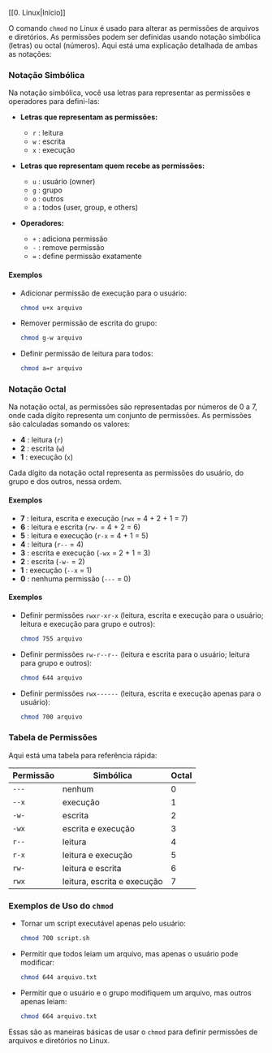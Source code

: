
[[0. Linux|Início]]

O comando `chmod` no Linux é usado para alterar as permissões de arquivos e diretórios. As permissões podem ser definidas usando notação simbólica (letras) ou octal (números). Aqui está uma explicação detalhada de ambas as notações:

### Notação Simbólica

Na notação simbólica, você usa letras para representar as permissões e operadores para defini-las:

- **Letras que representam as permissões:**
  - `r` : leitura
  - `w` : escrita
  - `x` : execução

- **Letras que representam quem recebe as permissões:**
  - `u` : usuário (owner)
  - `g` : grupo
  - `o` : outros
  - `a` : todos (user, group, e others)

- **Operadores:**
  - `+` : adiciona permissão
  - `-` : remove permissão
  - `=` : define permissão exatamente

#### Exemplos

- Adicionar permissão de execução para o usuário:
  ```bash
  chmod u+x arquivo
  ```

- Remover permissão de escrita do grupo:
  ```bash
  chmod g-w arquivo
  ```

- Definir permissão de leitura para todos:
  ```bash
  chmod a=r arquivo
  ```

### Notação Octal

Na notação octal, as permissões são representadas por números de 0 a 7, onde cada dígito representa um conjunto de permissões. As permissões são calculadas somando os valores:

- **4** : leitura (`r`)
- **2** : escrita (`w`)
- **1** : execução (`x`)

Cada dígito da notação octal representa as permissões do usuário, do grupo e dos outros, nessa ordem.

#### Exemplos

- **7** : leitura, escrita e execução (`rwx` = 4 + 2 + 1 = 7)
- **6** : leitura e escrita (`rw-` = 4 + 2 = 6)
- **5** : leitura e execução (`r-x` = 4 + 1 = 5)
- **4** : leitura (`r--` = 4)
- **3** : escrita e execução (`-wx` = 2 + 1 = 3)
- **2** : escrita (`-w-` = 2)
- **1** : execução (`--x` = 1)
- **0** : nenhuma permissão (`---` = 0)

#### Exemplos

- Definir permissões `rwxr-xr-x` (leitura, escrita e execução para o usuário; leitura e execução para grupo e outros):
  ```bash
  chmod 755 arquivo
  ```

- Definir permissões `rw-r--r--` (leitura e escrita para o usuário; leitura para grupo e outros):
  ```bash
  chmod 644 arquivo
  ```

- Definir permissões `rwx------` (leitura, escrita e execução apenas para o usuário):
  ```bash
  chmod 700 arquivo
  ```

### Tabela de Permissões

Aqui está uma tabela para referência rápida:

| Permissão | Simbólica | Octal |
|-----------|-----------|-------|
| `---`     | nenhum    | 0     |
| `--x`     | execução  | 1     |
| `-w-`     | escrita   | 2     |
| `-wx`     | escrita e execução | 3 |
| `r--`     | leitura   | 4     |
| `r-x`     | leitura e execução | 5 |
| `rw-`     | leitura e escrita | 6 |
| `rwx`     | leitura, escrita e execução | 7 |

### Exemplos de Uso do `chmod`

- Tornar um script executável apenas pelo usuário:
  ```bash
  chmod 700 script.sh
  ```

- Permitir que todos leiam um arquivo, mas apenas o usuário pode modificar:
  ```bash
  chmod 644 arquivo.txt
  ```

- Permitir que o usuário e o grupo modifiquem um arquivo, mas outros apenas leiam:
  ```bash
  chmod 664 arquivo.txt
  ```

Essas são as maneiras básicas de usar o `chmod` para definir permissões de arquivos e diretórios no Linux.